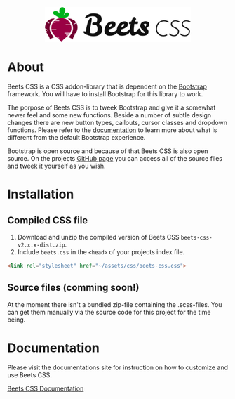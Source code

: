 <div style="display: block; width: 100%;">
	<img src="assets/images/beetscss_col_100x416.png" style="display: block; margin-left: auto; margin-right: auto; height: 80px;">
</div>

# About
Beets CSS is a CSS addon-library that is dependent on the [Bootstrap](https://getbootstrap.com/) framework. You will have to install Bootstrap for this library to work.

The porpose of Beets CSS is to tweek Bootstrap and give it a somewhat newer feel and some new functions. Beside a number of subtle design changes there are new button types, callouts, cursor classes and dropdown functions. Please refer to the [documentation](https://jonasbirkelof.github.io/beets-css/latest) to learn more about what is different from the default Bootstrap experience.

Bootstrap is open source and because of that Beets CSS is also open source. On the projects [GitHub page](https://github.com/jonasbirkelof/beets-css) you can access all of the source files and tweek it yourself as you wish.

# Installation

## Compiled CSS file

1. Download and unzip the compiled version of Beets CSS `beets-css-v2.x.x-dist.zip`.
2. Include `beets.css` in the `<head>` of your projects index file.
```html
<link rel="stylesheet" href="~/assets/css/beets-css.css">
```

## Source files (comming soon!)

At the moment there isn't a bundled zip-file containing the .scss-files. You can get them manually via the source code for this project for the time being.

# Documentation

Please visit the documentations site for instruction on how to customize and use Beets CSS.

[Beets CSS Documentation](https://jonasbirkelof.github.io/beets-css/latest)